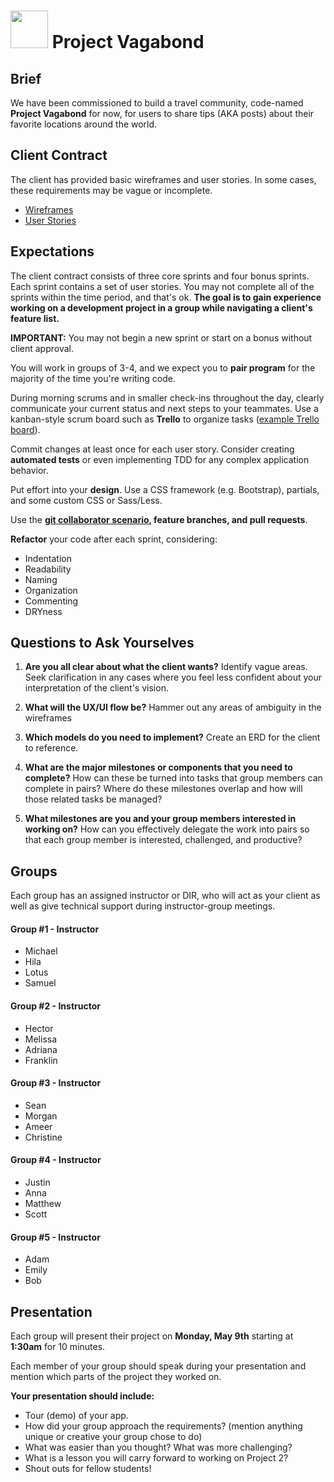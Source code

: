 # <img src="https://cloud.githubusercontent.com/assets/7833470/10899314/63829980-8188-11e5-8cdd-4ded5bcb6e36.png" height="60"> Project Vagabond

## Brief

We have been commissioned to build a travel community, code-named **Project Vagabond** for now, for users to share tips (AKA posts) about their favorite locations around the world.

## Client Contract

The client has provided basic wireframes and user stories. In some cases, these requirements may be vague or incomplete.

* [Wireframes](./wireframes.png)
* [User Stories](./user-stories.md)

## Expectations

The client contract consists of three core sprints and four bonus sprints. Each sprint contains a set of user stories. You may not complete all of the sprints within the time period, and that's ok. **The goal is to gain experience working on a development project in a group while navigating a client's feature list.**

**IMPORTANT:** You may not begin a new sprint or start on a bonus without client approval.

You will work in groups of 3-4, and we expect you to **pair program** for the majority of the time you're writing code.

During morning scrums and in smaller check-ins throughout the day, clearly communicate your current status and next steps to your teammates. Use a kanban-style scrum board such as **Trello** to organize tasks (<a href="https://trello.com/b/JPdt327u/vagabond" target="_blank">example Trello board</a>).

Commit changes at least once for each user story. Consider creating **automated tests** or even implementing TDD for any complex application behavior.

Put effort into your **design**. Use a CSS framework (e.g. Bootstrap), partials, and some custom CSS or Sass/Less.

Use the **[git collaborator scenario](./git-collaboration-workflow.md)</a>, feature branches, and pull requests**.

**Refactor** your code after each sprint, considering:

* Indentation
* Readability
* Naming
* Organization
* Commenting
* DRYness

## Questions to Ask Yourselves

1. **Are you all clear about what the client wants?** Identify vague areas. Seek clarification in any cases where you feel less confident about your interpretation of the client's vision.

2. **What will the UX/UI flow be?** Hammer out any areas of ambiguity in the wireframes

3. **Which models do you need to implement?** Create an ERD for the client to reference.

4. **What are the major milestones or components that you need to complete?** How can these be turned into tasks that group members can complete in pairs? Where do these milestones overlap and how will those related tasks be managed?

5. **What milestones are you and your group members interested in working on?** How can you effectively delegate the work into pairs so that each group member is interested, challenged, and productive?

## Groups

Each group has an assigned instructor or DIR, who will act as your client as well as give technical support during instructor-group meetings.

#### Group \#1 - Instructor
* Michael
* Hila
* Lotus
* Samuel

#### Group \#2 - Instructor
* Hector
* Melissa
* Adriana
* Franklin

#### Group \#3 - Instructor
* Sean
* Morgan
* Ameer
* Christine

#### Group \#4 - Instructor
* Justin
* Anna
* Matthew
* Scott

#### Group \#5 - Instructor
* Adam
* Emily
* Bob

## Presentation

Each group will present their project on **Monday, May 9th** starting at **1:30am** for 10 minutes.

Each member of your group should speak during your presentation and mention which parts of the project they worked on.

**Your presentation should include:**

* Tour (demo) of your app.
* How did your group approach the requirements? (mention anything unique or creative your group chose to do)
* What was easier than you thought? What was more challenging?
* What is a lesson you will carry forward to working on Project 2?
* Shout outs for fellow students!
